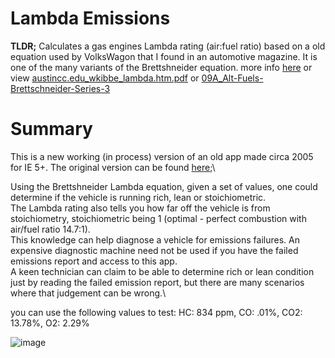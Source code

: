 # Lambda Emissions
**TLDR;** Calculates a gas engines Lambda rating (air:fuel ratio) based on a old equation used by VolksWagon that I found in an automotive magazine. It is one of the many variants of the Brettshneider equation. more info [here](https://www.austincc.edu/wkibbe/lambda.htm) or view [austincc.edu_wkibbe_lambda.htm.pdf](https://github.com/heribertolugo/EmissionsLambda/blob/main/austincc.edu_wkibbe_lambda.htm.pdf) or [09A_Alt-Fuels-Brettschneider-Series-3](https://github.com/heribertolugo/EmissionsLambda/blob/main/09A_Alt-Fuels-Brettschneider-Series-3.pdf)

# Summary
This is a new working (in process) version of an old app made circa 2005 for IE 5+. The original version can be found [here](https://github.com/heribertolugo/EmissionsLambda);\

Using the Brettshneider Lambda equation, given a set of values, one could determine if the vehicle is running rich, lean or stoichiometric. \
The Lambda rating also tells you how far off the vehicle is from stoichiometry, stoichiometric being 1 (optimal - perfect combustion with air/fuel ratio 14.7:1).\
This knowledge can help diagnose a vehicle for emissions failures. An expensive diagnostic machine need not be used if you have the failed emissions report and access to this app.\
A keen technician can claim to be able to determine rich or lean condition just by reading the failed emission report, but there are many scenarios where that judgement can be wrong.\

you can use the following values to test: HC: 834 ppm, CO: .01%, CO2: 13.78%, O2: 2.29%

![image](https://github.com/heribertolugo/lambda-emissions/assets/26213368/cdfd093f-a3fc-4194-8402-ffe456fd5e52)
